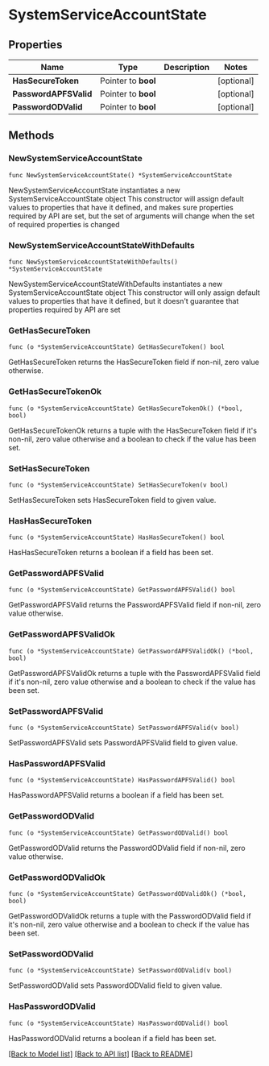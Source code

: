 # SystemServiceAccountState

## Properties

Name | Type | Description | Notes
------------ | ------------- | ------------- | -------------
**HasSecureToken** | Pointer to **bool** |  | [optional] 
**PasswordAPFSValid** | Pointer to **bool** |  | [optional] 
**PasswordODValid** | Pointer to **bool** |  | [optional] 

## Methods

### NewSystemServiceAccountState

`func NewSystemServiceAccountState() *SystemServiceAccountState`

NewSystemServiceAccountState instantiates a new SystemServiceAccountState object
This constructor will assign default values to properties that have it defined,
and makes sure properties required by API are set, but the set of arguments
will change when the set of required properties is changed

### NewSystemServiceAccountStateWithDefaults

`func NewSystemServiceAccountStateWithDefaults() *SystemServiceAccountState`

NewSystemServiceAccountStateWithDefaults instantiates a new SystemServiceAccountState object
This constructor will only assign default values to properties that have it defined,
but it doesn't guarantee that properties required by API are set

### GetHasSecureToken

`func (o *SystemServiceAccountState) GetHasSecureToken() bool`

GetHasSecureToken returns the HasSecureToken field if non-nil, zero value otherwise.

### GetHasSecureTokenOk

`func (o *SystemServiceAccountState) GetHasSecureTokenOk() (*bool, bool)`

GetHasSecureTokenOk returns a tuple with the HasSecureToken field if it's non-nil, zero value otherwise
and a boolean to check if the value has been set.

### SetHasSecureToken

`func (o *SystemServiceAccountState) SetHasSecureToken(v bool)`

SetHasSecureToken sets HasSecureToken field to given value.

### HasHasSecureToken

`func (o *SystemServiceAccountState) HasHasSecureToken() bool`

HasHasSecureToken returns a boolean if a field has been set.

### GetPasswordAPFSValid

`func (o *SystemServiceAccountState) GetPasswordAPFSValid() bool`

GetPasswordAPFSValid returns the PasswordAPFSValid field if non-nil, zero value otherwise.

### GetPasswordAPFSValidOk

`func (o *SystemServiceAccountState) GetPasswordAPFSValidOk() (*bool, bool)`

GetPasswordAPFSValidOk returns a tuple with the PasswordAPFSValid field if it's non-nil, zero value otherwise
and a boolean to check if the value has been set.

### SetPasswordAPFSValid

`func (o *SystemServiceAccountState) SetPasswordAPFSValid(v bool)`

SetPasswordAPFSValid sets PasswordAPFSValid field to given value.

### HasPasswordAPFSValid

`func (o *SystemServiceAccountState) HasPasswordAPFSValid() bool`

HasPasswordAPFSValid returns a boolean if a field has been set.

### GetPasswordODValid

`func (o *SystemServiceAccountState) GetPasswordODValid() bool`

GetPasswordODValid returns the PasswordODValid field if non-nil, zero value otherwise.

### GetPasswordODValidOk

`func (o *SystemServiceAccountState) GetPasswordODValidOk() (*bool, bool)`

GetPasswordODValidOk returns a tuple with the PasswordODValid field if it's non-nil, zero value otherwise
and a boolean to check if the value has been set.

### SetPasswordODValid

`func (o *SystemServiceAccountState) SetPasswordODValid(v bool)`

SetPasswordODValid sets PasswordODValid field to given value.

### HasPasswordODValid

`func (o *SystemServiceAccountState) HasPasswordODValid() bool`

HasPasswordODValid returns a boolean if a field has been set.


[[Back to Model list]](../README.md#documentation-for-models) [[Back to API list]](../README.md#documentation-for-api-endpoints) [[Back to README]](../README.md)



